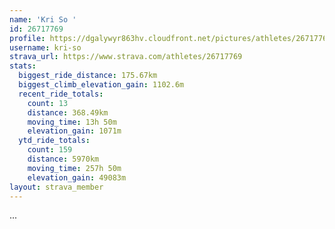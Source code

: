 ```yaml
---
name: 'Kri So '
id: 26717769
profile: https://dgalywyr863hv.cloudfront.net/pictures/athletes/26717769/7761026/14/large.jpg
username: kri-so
strava_url: https://www.strava.com/athletes/26717769
stats:
  biggest_ride_distance: 175.67km
  biggest_climb_elevation_gain: 1102.6m
  recent_ride_totals:
    count: 13
    distance: 368.49km
    moving_time: 13h 50m
    elevation_gain: 1071m
  ytd_ride_totals:
    count: 159
    distance: 5970km
    moving_time: 257h 50m
    elevation_gain: 49083m
layout: strava_member
--- 
```

...
